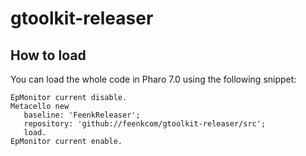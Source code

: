 # gtoolkit-releaser

## How to load

You can load the whole code in Pharo 7.0 using the following snippet:
```
EpMonitor current disable.
Metacello new
   baseline: 'FeenkReleaser';
   repository: 'github://feenkcom/gtoolkit-releaser/src';
   load.
EpMonitor current enable.
```
